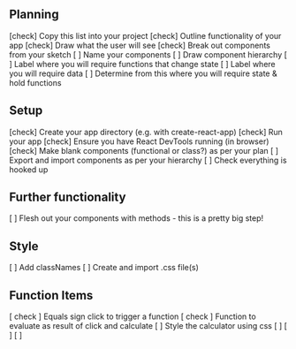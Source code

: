 ## Planning

[check] Copy this list into your project
[check] Outline functionality of your app
[check] Draw what the user will see
[check] Break out components from your sketch
[ ] Name your components
[ ] Draw component hierarchy
[ ] Label where you will require functions that change state
[ ] Label where you will require data
[ ] Determine from this where you will require state & hold functions

## Setup

[check] Create your app directory (e.g. with create-react-app)
[check] Run your app
[check] Ensure you have React DevTools running (in browser)
[check] Make blank components (functional or class?) as per your plan
[ ] Export and import components as per your hierarchy
[ ] Check everything is hooked up

## Further functionality

[ ] Flesh out your components with methods - this is a pretty big step!

## Style

[ ] Add classNames
[ ] Create and import .css file(s)

## Function Items

[ check ] Equals sign click to trigger a function
[ check ] Function to evaluate as result of click and calculate
[ ] Style the calculator using css
[ ]
[ ]
[ ]
